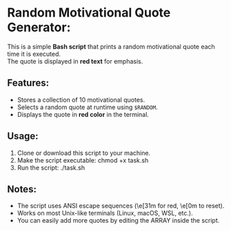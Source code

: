 # Random Motivational Quote Generator:
This is a simple **Bash script** that prints a random motivational quote each time it is executed.  
The quote is displayed in **red text** for emphasis.


## Features:
- Stores a collection of 10 motivational quotes.
- Selects a random quote at runtime using `$RANDOM`.
- Displays the quote in **red color** in the terminal.


## Usage:
1. Clone or download this script to your machine.
2. Make the script executable:  chmod +x task.sh
3. Run the script: ./task.sh


## Notes:
- The script uses ANSI escape sequences (\e[31m for red, \e[0m to reset).
- Works on most Unix-like terminals (Linux, macOS, WSL, etc.).
- You can easily add more quotes by editing the ARRAY inside the script.
